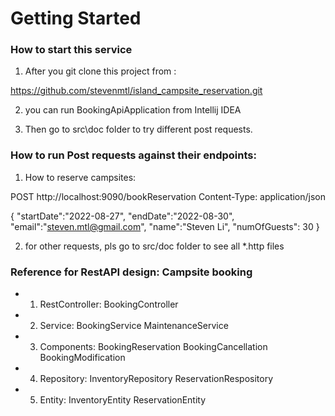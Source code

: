 # Getting Started

### How to start this service
1. After you git clone this project from : 

https://github.com/stevenmtl/island_campsite_reservation.git

2. you can run BookingApiApplication from Intellij IDEA

3. Then go to src\doc folder to try different post requests.

### How to run Post requests against their endpoints:

1. How to reserve campsites:

POST http://localhost:9090/bookReservation
Content-Type: application/json

{
"startDate":"2022-08-27",
"endDate":"2022-08-30",
"email":"steven.mtl@gmail.com",
"name":"Steven Li",
"numOfGuests": 30
}

2. for other requests, pls go to src/doc folder to see all *.http files


### Reference for RestAPI design: Campsite booking

* 1. RestController:
   BookingController
   
* 2. Service:
   BookingService
   MaintenanceService
   
* 3. Components:
   BookingReservation
   BookingCancellation
   BookingModification
     
* 4. Repository:
     InventoryRepository
     ReservationRespository
     
* 5. Entity:
     InventoryEntity
     ReservationEntity


